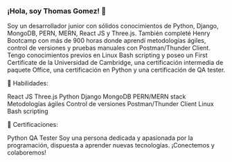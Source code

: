 ### ¡Hola, soy Thomas Gomez! 👋

Soy un desarrollador junior con sólidos conocimientos de Python, Django, MongoDB, PERN, MERN, React JS y Three.js. También completé Henry Bootcamp con más de 900 horas donde aprendí metodologías ágiles, control de versiones y pruebas manuales con Postman/Thunder Client. Tengo conocimientos previos en Linux Bash scripting y poseo un First Certificate de la Universidad de Cambridge, una certificación intermedia de paquete Office, una certificación en Python y una certificación de QA tester.

🔧 Habilidades:

React JS
Three.js
Python
Django
MongoDB
PERN/MERN stack
Metodologías ágiles
Control de versiones
Postman/Thunder Client
Linux Bash scripting

📜 Certificaciones:

Python
QA Tester
Soy una persona dedicada y apasionada por la programación, dispuesta a aprender nuevas tecnologías. 
¡Conectemos y colaboremos!

<!--
**n3-n2-n1/n3-n2-n1** is a ✨ _special_ ✨ repository because its `README.md` (this file) appears on your GitHub profile.

Here are some ideas to get you started:

- 🔭 I’m currently working on ...
- 🌱 I’m currently learning ...
- 👯 I’m looking to collaborate on ...
- 🤔 I’m looking for help with ...
- 💬 Ask me about ...
- 📫 How to reach me: ...
- 😄 Pronouns: ...
- ⚡ Fun fact: ...
-->
